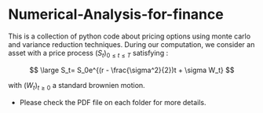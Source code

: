 # Numerical-Analysis-for-finance
This is a collection of python code about pricing options using monte carlo and variance reduction techniques.
During our computation, we consider an asset with a price process <span class="tex2jax">$(S_t)_{0 \leq t \leq T}$</span> satisfying :

$$
\large S_t= S_0e^{(r - \frac{\sigma^2}{2})t + \sigma W_t}
$$ 

with <span class="tex2jax">$(W_t)_{t \geq 0 }$</span> a standard brownien motion.

-  Please check the PDF file on each folder for more details.
